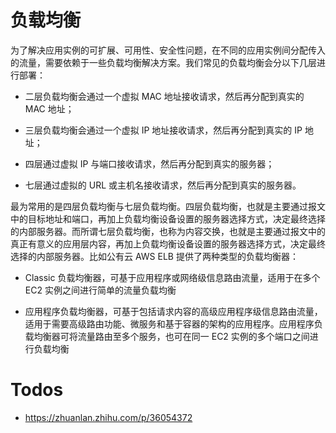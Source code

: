 # 负载均衡

为了解决应用实例的可扩展、可用性、安全性问题，在不同的应用实例间分配传入的流量，需要依赖于一些负载均衡解决方案。我们常见的负载均衡会分以下几层进行部署：

- 二层负载均衡会通过一个虚拟 MAC 地址接收请求，然后再分配到真实的 MAC 地址；

- 三层负载均衡会通过一个虚拟 IP 地址接收请求，然后再分配到真实的 IP 地址；

- 四层通过虚拟 IP 与端口接收请求，然后再分配到真实的服务器；

- 七层通过虚拟的 URL 或主机名接收请求，然后再分配到真实的服务器。

最为常用的是四层负载均衡与七层负载均衡。四层负载均衡，也就是主要通过报文中的目标地址和端口，再加上负载均衡设备设置的服务器选择方式，决定最终选择的内部服务器。而所谓七层负载均衡，也称为内容交换，也就是主要通过报文中的真正有意义的应用层内容，再加上负载均衡设备设置的服务器选择方式，决定最终选择的内部服务器。比如公有云 AWS ELB 提供了两种类型的负载均衡器：

- Classic 负载均衡器，可基于应用程序或网络级信息路由流量，适用于在多个 EC2 实例之间进行简单的流量负载均衡

- 应用程序负载均衡器，可基于包括请求内容的高级应用程序级信息路由流量，适用于需要高级路由功能、微服务和基于容器的架构的应用程序。应用程序负载均衡器可将流量路由至多个服务，也可在同一 EC2 实例的多个端口之间进行负载均衡

# Todos

- https://zhuanlan.zhihu.com/p/36054372
